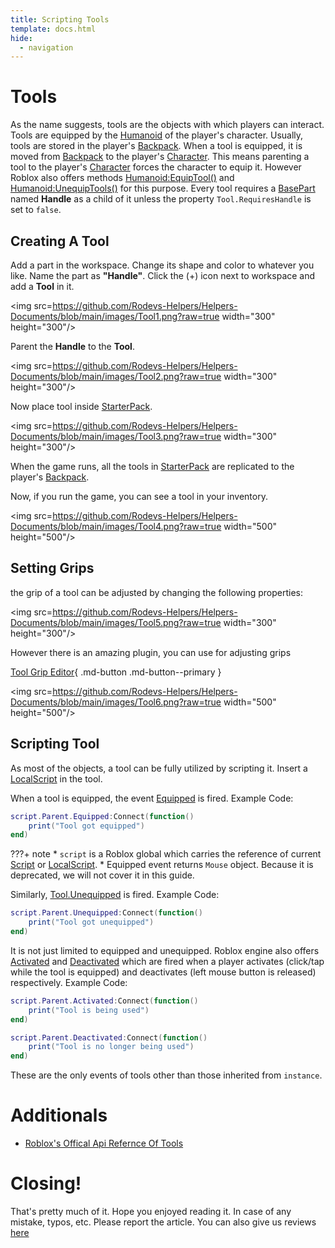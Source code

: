 ```yaml
---
title: Scripting Tools
template: docs.html
hide:
  - navigation
---
```

# Tools
As the name suggests, tools are the objects with which players can interact. Tools are equipped by the [Humanoid](https://developer.roblox.com/en-us/api-reference/class/Humanoid) of the player's character. Usually, tools are stored in the player's [Backpack](https://developer.roblox.com/en-us/api-reference/class/Backpack). When a tool is equipped, it is moved from [Backpack](https://developer.roblox.com/en-us/api-reference/class/Backpack) to the player's [Character](https://developer.roblox.com/en-us/api-reference/property/Player/Character). This means parenting a tool to the player's [Character](https://developer.roblox.com/en-us/api-reference/property/Player/Character) forces the character to equip it. However Roblox also offers methods [Humanoid:EquipTool()](https://developer.roblox.com/en-us/api-reference/function/Humanoid/EquipTool) and [Humanoid:UnequipTools()](https://developer.roblox.com/en-us/api-reference/function/Humanoid/UnequipTools) for this purpose.
Every tool requires a [BasePart](https://developer.roblox.com/en-us/api-reference/class/BasePart) named **Handle** as a child of it unless the property `Tool.RequiresHandle` is set to `false`.

## Creating A Tool
Add a part in the workspace. Change its shape and color to whatever you like. Name the part as **"Handle"**. Click the (+) icon next to workspace and add a **Tool** in it.

<img src=https://github.com/Rodevs-Helpers/Helpers-Documents/blob/main/images/Tool1.png?raw=true width="300" height="300"/>

Parent the **Handle** to the **Tool**.

<img src=https://github.com/Rodevs-Helpers/Helpers-Documents/blob/main/images/Tool2.png?raw=true width="300" height="300"/>

Now place tool inside [StarterPack](https://developer.roblox.com/en-us/api-reference/class/StarterPack).

<img src=https://github.com/Rodevs-Helpers/Helpers-Documents/blob/main/images/Tool3.png?raw=true width="300" height="300"/>

When the game runs, all the tools in [StarterPack](https://developer.roblox.com/en-us/api-reference/class/StarterPack) are replicated to the player's [Backpack](https://developer.roblox.com/en-us/api-reference/class/Backpack).

Now, if you run the game, you can see a tool in your inventory.

<img src=https://github.com/Rodevs-Helpers/Helpers-Documents/blob/main/images/Tool4.png?raw=true width="500" height="500"/>

## Setting Grips
the grip of a tool can be adjusted by changing the following properties:

<img src=https://github.com/Rodevs-Helpers/Helpers-Documents/blob/main/images/Tool5.png?raw=true width="300" height="300"/>

However there is an amazing plugin, you can use for adjusting grips

[Tool Grip Editor](https://www.roblox.com/library/174577307/Tool-Grip-Editor){ .md-button .md-button--primary }

<img src=https://github.com/Rodevs-Helpers/Helpers-Documents/blob/main/images/Tool6.png?raw=true width="500" height="500"/>

## Scripting Tool

As most of the objects, a tool can be fully utilized by scripting it. Insert a [LocalScript](https://developer.roblox.com/en-us/api-reference/class/LocalScript) in the tool.

When a tool is equipped, the event [Equipped](https://developer.roblox.com/en-us/api-reference/event/Tool/Equipped) is fired.
Example Code:

```lua
script.Parent.Equipped:Connect(function()
    print("Tool got equipped")
end)
```

???+ note
    * `script` is a Roblox global which carries the reference of current [Script](https://developer.roblox.com/en-us/api-reference/class/Script) or [LocalScript](https://developer.roblox.com/en-us/api-reference/class/LocalScript).
    * Equipped event returns `Mouse` object. Because it is deprecated, we will not cover it in this guide.

Similarly, [Tool.Unequipped](https://developer.roblox.com/en-us/api-reference/event/Tool/Unequipped) is fired.
Example Code:

```lua
script.Parent.Unequipped:Connect(function()
    print("Tool got unequipped")
end)
```

It is not just limited to equipped and unequipped. Roblox engine also offers [Activated](https://developer.roblox.com/en-us/api-reference/event/Tool/Activated) and [Deactivated](https://developer.roblox.com/en-us/api-reference/event/Tool/Deactivated) which are fired when a player activates (click/tap while the tool is equipped) and deactivates (left mouse button is released) respectively.
Example Code:

```lua
script.Parent.Activated:Connect(function()
    print("Tool is being used")
end)

script.Parent.Deactivated:Connect(function()
    print("Tool is no longer being used")
end)
```

These are the only events of tools other than those inherited from `instance`.

# Additionals

* [Roblox's Offical Api Refernce Of Tools](https://developer.roblox.com/en-us/api-reference/class/Tool)


# Closing!
That's pretty much of it. Hope you enjoyed reading it. In case of any mistake, typos, etc. Please report the article. You can also give us reviews [here](https://rodevs-helpers.github.io/Helpers-Documents/Others/Help_Us%21/)
